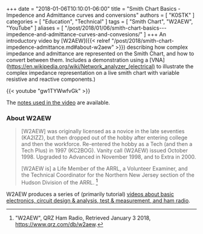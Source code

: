 +++
date = "2018-01-06T10:10:01-06:00"
title = "Smith Chart Basics - Impedence and Admittance curves and conversions"
authors = [ "K0STK" ]
categories = [ "Education", "Technical" ]
tags = [ "Smith Chart", "W2AEW", "YouTube" ]
aliases = [ "/post/2018/01/06/smith-chart-basics---impedence-and-admittance-curves-and-convesions/" ]
+++
An introductory video by
[W2AEW]({{< relref "/post/2018/smith-chart-impedence-admittance.md#about-w2aew" >}})
describing how complex impedance and admittance are represented on the
Smith Chart, and how to convert between them. Includes a demonstration using a
[VNA](https://en.wikipedia.org/wiki/Network_analyzer_(electrical)
to illustrate the complex impedance representation on a live smith chart with
variable resistive and reactive components.)

{{< youtube "gw1TYWwfvGk" >}}
<!--more-->

The [notes used in the
video](http://www.dorkage.com%2Fyoutube%2FSmith_Chart_Basics-Impedance_and_Admittance.pdf)
are available.

### About W2AEW

>[W2AEW] was originally licensed as a novice in the late seventies (KA2IZZ),
>but then dropped out of the hobby after entering college and then the
>workforce. Re-entered the hobby as a Tech (and then a Tech Plus) in 1997
>(KC2BOG). Vanity call (W2AEW) issued October 1998. Upgraded to Advanced in
>November 1998, and to Extra in 2000.
>
>[W2AEW is] a Life Member of the ARRL, a Volunteer Examiner, and the Technical
>Coordinator for the Northern New Jersey section of the Hudson Division of the
>ARRL. [^1]

[^1]: "W2AEW", QRZ Ham Radio, Retrieved January 3 2018, https://www.qrz.com/db/w2aew.

W2AEW produces a series of (primarily tutorial) [videos about basic electronics, circuit design & analysis, test & measurement, and ham radio](https://www.youtube.com/user/w2aew).
